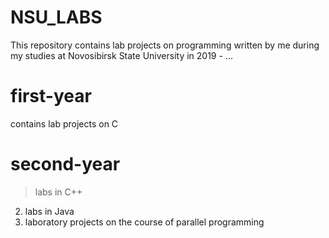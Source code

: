 # NSU_LABS
This repository contains lab projects on programming written by me during my studies at Novosibirsk State University in 2019 - ...

# first-year
contains lab projects on C

# second-year
> labs in C++
2) labs in Java
3) laboratory projects on the course of parallel programming
